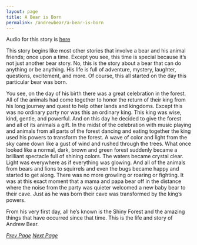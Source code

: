 ```yaml
---
layout: page
title: A Bear is Born
permalink: /andrewbear/a-bear-is-born
---
```


Audio for this story is [here](https://s3.amazonaws.com/andrewbearaudio.theserenos.com/a-bear-is-born.mp3)

This story begins like most other stories that involve a bear and his animal friends; once upon a time. Except you see, this time is special because it’s not just another bear story. No, this is the story about a bear that can do anything or be anything. His life is full of adventure, mystery, laughter, questions, excitement, and more. Of course, this all started on the day this particular bear was born.

You see, on the day of his birth there was a great celebration in the forest. All of the animals had come together to honor the return of their king from his long journey and quest to help other lands and kingdoms. Except this was no ordinary party nor was this an ordinary king. This king was wise, kind, gentle, and powerful. And on this day he decided to give the forest and all of its animals a gift. In the midst of the celebration with music playing and animals from all parts of the forest dancing and eating together the king used his powers to transform the forest. A wave of color and light from the sky came down like a gust of wind and rushed through the trees. What once looked like a normal, dark, brown and green forest suddenly became a brilliant spectacle full of shining colors. The waters became crystal clear. Light was everywhere as if everything was glowing. And all of the animals from bears and lions to squirrels and even the bugs became happy and started to get along. There was no more growling or roaring or fighting. It was at this exact moment that a mama and papa bear off in the distance where the noise from the party was quieter welcomed a new baby bear to their cave. Just as he was born their cave was transformed by the king’s powers.

From his very first day, all he’s known is the Shiny Forest and the amazing things that have occurred since that time. This is the life and story of Andrew Bear.


[_Prev Page_](/andrewbear/preface)     [_Next Page_](/andrewbear/story2)
